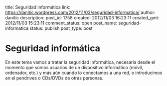 title: Seguridad informática
link: https://danitic.wordpress.com/2012/11/03/seguridad-informatica/
author: danitic
description: 
post_id: 1758
created: 2012/11/03 16:23:11
created_gmt: 2012/11/03 15:23:11
comment_status: open
post_name: seguridad-informatica
status: publish
post_type: post

# Seguridad informática

En este tema vamos a tratar la seguridad informática, necesaria desde el momento que somos usuarios de un dispositivo informático (móvil, ordenador, etc.) y más aún cuando lo conectamos a una red, o introducimos en el pendrives o CDs/DVDs de otras personas.